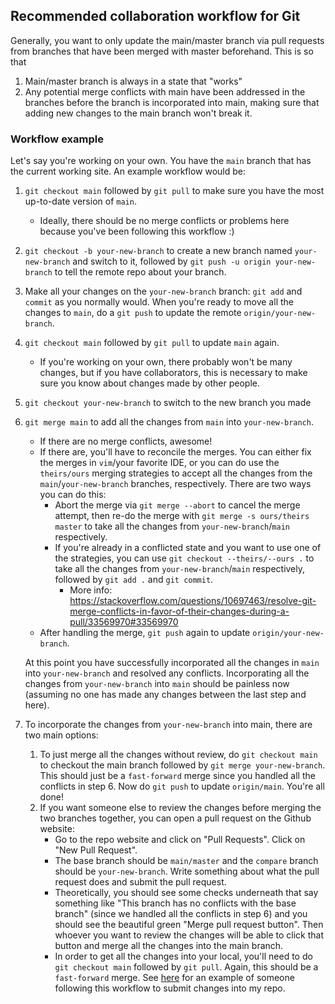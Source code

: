 ## Recommended collaboration workflow for Git

Generally, you want to only update the main/master branch via pull requests from branches that have been merged with master beforehand. This is so that

1. Main/master branch is always in a state that "works"
2. Any potential merge conflicts with main have been addressed in the branches before the branch is incorporated into main, making sure that adding new changes to the main branch won't break it.

### Workflow example

Let's say you're working on your own. You have the `main` branch that has the current working site. An example workflow would be:

1. `git checkout main` followed by `git pull` to make sure you have the most up-to-date version of `main`. 
    * Ideally, there should be no merge conflicts or problems here because you've been following this workflow :) 
2. `git checkout -b your-new-branch` to create a new branch named `your-new-branch` and switch to it, followed by `git push -u origin your-new-branch` to tell the remote repo about your branch.
3. Make all your changes on the `your-new-branch` branch: `git add` and `commit` as you normally would. When you're ready to move all the changes to `main`, do a `git push` to update the remote `origin/your-new-branch`.
4. `git checkout main` followed by `git pull` to update `main` again. 
    * If you're working on your own, there probably won't be many changes, but if you have collaborators, this is necessary to make sure you know about changes made by other people.
5. `git checkout your-new-branch` to switch to the new branch you made
6. `git merge main` to add all the changes from `main` into `your-new-branch`. 
    * If there are no merge conflicts, awesome! 
    * If there are, you'll have to reconcile the merges. You can either fix the merges in `vim`/your favorite IDE, or you can do use the `theirs/ours` merging strategies to accept all the changes from the `main`/`your-new-branch` branches, respectively. There are two ways you can do this:
        * Abort the merge via `git merge --abort` to cancel the merge attempt, then re-do the merge with `git merge -s ours/theirs master` to take all the changes from `your-new-branch`/`main` respectively.
        * If you're already in a conflicted state and you want to use one of the strategies, you can use `git checkout --theirs/--ours .` to take all the changes from `your-new-branch`/`main` respectively, followed by `git add .` and `git commit`.
        	* More info: https://stackoverflow.com/questions/10697463/resolve-git-merge-conflicts-in-favor-of-their-changes-during-a-pull/33569970#33569970
    * After handling the merge, `git push` again to update `origin/your-new-branch`. 
        	
    At this point you have successfully incorporated all the changes in `main` into `your-new-branch` and resolved any conflicts. Incorporating all the changes from `your-new-branch` into `main` should be painless now (assuming no one has made any changes between the last step and here). 
7. To incorporate the changes from `your-new-branch` into main, there are two main options:
    1. To just merge all the changes without review, do `git checkout main` to checkout the main branch followed by `git merge your-new-branch`. This should just be a `fast-forward` merge since you handled all the conflicts in step 6. Now do `git push` to update `origin/main`. You're all done!
    2. If you want someone else to review the changes before merging the two branches together, you can open a pull request on the Github website:
        * Go to the repo website and click on "Pull Requests". Click on "New Pull Request".
        * The base branch should be `main/master` and the `compare` branch should be `your-new-branch`. Write something about what the pull request does and submit the pull request.
        * Theoretically, you should see some checks underneath that say something like "This branch has no conflicts with the base branch" (since we handled all the conflicts in step 6) and you should see the beautiful green "Merge pull request button". Then whoever you want to review the changes will be able to click that button and merge all the changes into the main branch. 
        * In order to get all the changes into your local, you'll need to do `git checkout main` followed by `git pull`. Again, this should be a `fast-forward` merge.
    See [here](https://github.com/pommevilla/friendly-dollop/pull/2) for an example of someone following this workflow to submit changes into my repo. 


